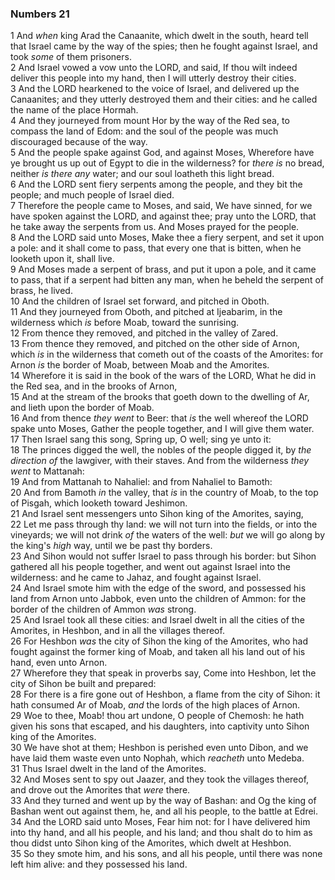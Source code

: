 ### Numbers 21

1 And *when* king Arad the Canaanite, which dwelt in the south, heard tell that Israel came by the way of the spies; then he fought against Israel, and took *some* of them prisoners.  
2 And Israel vowed a vow unto the LORD, and said, If thou wilt indeed deliver this people into my hand, then I will utterly destroy their cities.  
3 And the LORD hearkened to the voice of Israel, and delivered up the Canaanites; and they utterly destroyed them and their cities: and he called the name of the place Hormah.  
4 And they journeyed from mount Hor by the way of the Red sea, to compass the land of Edom: and the soul of the people was much discouraged because of the way.  
5 And the people spake against God, and against Moses, Wherefore have ye brought us up out of Egypt to die in the wilderness? for *there is* no bread, neither *is there any* water; and our soul loatheth this light bread.  
6 And the LORD sent fiery serpents among the people, and they bit the people; and much people of Israel died.  
7 Therefore the people came to Moses, and said, We have sinned, for we have spoken against the LORD, and against thee; pray unto the LORD, that he take away the serpents from us. And Moses prayed for the people.  
8 And the LORD said unto Moses, Make thee a fiery serpent, and set it upon a pole: and it shall come to pass, that every one that is bitten, when he looketh upon it, shall live.  
9 And Moses made a serpent of brass, and put it upon a pole, and it came to pass, that if a serpent had bitten any man, when he beheld the serpent of brass, he lived.  
10 And the children of Israel set forward, and pitched in Oboth.  
11 And they journeyed from Oboth, and pitched at Ijeabarim, in the wilderness which *is* before Moab, toward the sunrising.  
12 From thence they removed, and pitched in the valley of Zared.  
13 From thence they removed, and pitched on the other side of Arnon, which *is* in the wilderness that cometh out of the coasts of the Amorites: for Arnon *is* the border of Moab, between Moab and the Amorites.  
14 Wherefore it is said in the book of the wars of the LORD, What he did in the Red sea, and in the brooks of Arnon,  
15 And at the stream of the brooks that goeth down to the dwelling of Ar, and lieth upon the border of Moab.  
16 And from thence *they went* to Beer: that *is* the well whereof the LORD spake unto Moses, Gather the people together, and I will give them water.  
17 Then Israel sang this song, Spring up, O well; sing ye unto it:  
18 The princes digged the well, the nobles of the people digged it, by *the direction of* the lawgiver, with their staves. And from the wilderness *they went* to Mattanah:  
19 And from Mattanah to Nahaliel: and from Nahaliel to Bamoth:  
20 And from Bamoth *in* the valley, that *is* in the country of Moab, to the top of Pisgah, which looketh toward Jeshimon.  
21 And Israel sent messengers unto Sihon king of the Amorites, saying,  
22 Let me pass through thy land: we will not turn into the fields, or into the vineyards; we will not drink *of* the waters of the well: *but* we will go along by the king's *high* way, until we be past thy borders.  
23 And Sihon would not suffer Israel to pass through his border: but Sihon gathered all his people together, and went out against Israel into the wilderness: and he came to Jahaz, and fought against Israel.  
24 And Israel smote him with the edge of the sword, and possessed his land from Arnon unto Jabbok, even unto the children of Ammon: for the border of the children of Ammon *was* strong.  
25 And Israel took all these cities: and Israel dwelt in all the cities of the Amorites, in Heshbon, and in all the villages thereof.  
26 For Heshbon *was* the city of Sihon the king of the Amorites, who had fought against the former king of Moab, and taken all his land out of his hand, even unto Arnon.  
27 Wherefore they that speak in proverbs say, Come into Heshbon, let the city of Sihon be built and prepared:  
28 For there is a fire gone out of Heshbon, a flame from the city of Sihon: it hath consumed Ar of Moab, *and* the lords of the high places of Arnon.  
29 Woe to thee, Moab! thou art undone, O people of Chemosh: he hath given his sons that escaped, and his daughters, into captivity unto Sihon king of the Amorites.  
30 We have shot at them; Heshbon is perished even unto Dibon, and we have laid them waste even unto Nophah, which *reacheth* unto Medeba.  
31 Thus Israel dwelt in the land of the Amorites.  
32 And Moses sent to spy out Jaazer, and they took the villages thereof, and drove out the Amorites that *were* there.  
33 And they turned and went up by the way of Bashan: and Og the king of Bashan went out against them, he, and all his people, to the battle at Edrei.  
34 And the LORD said unto Moses, Fear him not: for I have delivered him into thy hand, and all his people, and his land; and thou shalt do to him as thou didst unto Sihon king of the Amorites, which dwelt at Heshbon.  
35 So they smote him, and his sons, and all his people, until there was none left him alive: and they possessed his land.  
